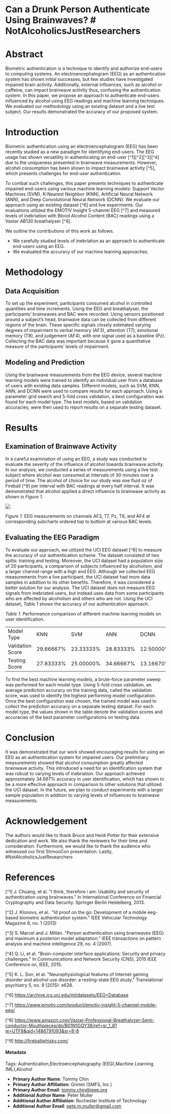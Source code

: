 # Can a Drunk Person Authenticate Using Brainwaves? # NotAlcoholicsJustResearchers

# Abstract

Biometric authentication is a technique to identify and authorize end-users to computing systems. An electroencephalogram (EEG) as an authentication system has shown initial successes, but few studies have investigated impaired brain activity. Additionally, external influences, such as alcohol or caffeine, can impact brainwave activity thus, confusing the authentication system. In this paper, we propose an approach to authenticate end-users influenced by alcohol using EEG readings and machine learning techniques. We evaluated our methodology using an existing dataset and a live test subject. Our results demonstrated the accuracy of our proposed system.

# Introduction

Biometric authentication using an electroencephalogram (EEG) has been recently studied as a new paradigm for identifying end-users. The EEG usage has shown versatility in authenticating an end-user [^1][^2][^3][^4] due to the uniqueness presented in brainwave measurements. However, alcohol consumption has been shown to impact brainwave activity [^5], which presents challenges for end-user authentication.

To combat such challenges, this paper presents techniques to authenticate impaired end-users using various machine learning models: Support Vector Machines (SVM), K-Nearest Neighbor (KNN), Artificial Neural Network (ANN), and Deep Convolutional Neural Network (DCNN). We evaluate our approach using an existing dataset [^6] and live experiments. Our evaluations utilized the EMOTIV Insight 5-channel EEG [^7] and measured levels of inebriation with Blood Alcohol Content (BAC) readings using a Vastar AB130 breathalyser [^8].

We outline the contributions of this work as follows.
* We carefully studied levels of inebriation as an approach to authenticate end-users using an EEG.
* We evaluated the accuracy of our machine learning approaches.

# Methodology

## Data Acquisition

To set up the experiment, participants consumed alcohol in controlled quantities and time increments. Using the EEG and breathalyser, the participants’ brainwaves and BAC were recorded. Using sensors positioned around a subject’s head, brainwave data can be collected from different regions of the brain. These specific signals closely estimated varying degrees of impairment to verbal memory (AF3), attention (T7), emotional memory (T8), and judgement (AF4), with one signal used as a baseline (Pz). Collecting the BAC data was important because it gave a quantitative measure of the participants’ levels of impairment.

## Modeling and Prediction

Using the brainwave measurements from the EEG device, several machine learning models were trained to identify an individual user from a database of users with existing data samples. Different models, such as SVM, KNN, ANN, and DCNN were used to compare results for each approach. Using a parameter grid search and 5-fold cross validation, a best configuration was found for each model type. The best models, based on validation accuracies, were then used to report results on a separate testing dataset.

# Results

## Examination of Brainwave Activity

In a careful examination of using an EEG, a study was conducted to evaluate the severity of the influence of alcohol towards brainwave activity. In our analysis, we conducted a series of measurements using a live test subject where alcohol was consumed at intervals of 30 minutes over a period of time. The alcohol of choice for our study was one fluid oz of Fireball [^9] per interval with BAC readings at every half interval. It was demonstrated that alcohol applied a direct influence to brainwave activity as shown in *Figure 1*.

![](imgs/fig1.png)

*Figure 1.* EEG measurements on channels AF3, T7, Pz, T8, and AF4 at corresponding subcharts ordered top to bottom at various BAC levels.

## Evaluating the EEG Paradigm

To evaluate our approach, we utilized the UCI EEG dataset [^6] to measure the accuracy of our authentication scheme. The dataset consisted of two splits: training and testing. Moreover, the UCI dataset had a population size of 20 participants, a comparison of subjects influenced by alcoholism, and a larger channel range with a high end EEG. Although we collected EEG measurements from a live participant, the UCI dataset had more data samples in addition to its other benefits. Therefore, it was considered a better solution for our analysis. The UCI dataset does not measure EEG signals from inebriated users, but instead uses data from some participants who are affected by alcoholism and others who are not. Using the UCI dataset, *Table 1* shows the accuracy of our authentication approach.

*Table 1.* Performance comparison of different machine learning models on user identification.

<table>
    <tr>
        <td>Model Type</td>
        <td>KNN</td>
        <td>SVM</td>
        <td>ANN</td>
        <td>DCNN</td>
    </tr>
    <tr>
        <td>Validation Score</td>
        <td>29.66667%</td>
        <td>23.33333%</td>
        <td>28.83333%</td>
        <td>12.50000%</td>
    </tr>
    <tr>
        <td>Testing Score</td>
        <td>27.83333%</td>
        <td>25.00000%</td>
        <td>34.66667%</td>
        <td>13.16670%</td>
    </tr>
</table>

To find the best machine learning models, a brute-force parameter sweep was performed for each model type. Using 5-fold cross validation, an average prediction accuracy on the training data, called the validation score, was used to identify the highest performing model configuration. Once the best configuration was chosen, the trained model was used to collect the prediction accuracy on a separate testing dataset. For each model type, the values shown in the table denote the validation scores and accuracies of the best parameter configurations on testing data.

# Conclusion

It was demonstrated that our work showed encouraging results for using an EEG as an authentication system for impaired users. Our preliminary measurements showed that alcohol consumption greatly affected brainwave activity. This introduced a need for an identification system that was robust to varying levels of inebriation. Our approach achieved approximately 34.667% accuracy in user identification, which has shown to be a more effective approach in comparison to other solutions that utilized the UCI dataset. In the future, we plan to conduct experiments with a larger sample population in addition to varying levels of influences to brainwave measurements.

# Acknowledgement

The authors would like to thank Bruce and Heidi Potter for their extensive dedication and work. We also thank the reviewers for their time and consideration. Furthermore, we would like to thank the audience who witnessed our first ShmooCon presentation. Lastly, #NotAlcoholicsJustResearchers

# References

[^1] J. Chuang, et al. "I think, therefore i am: Usability and security of authentication using brainwaves." In International Conference on Financial Cryptography and Data Security. Springer Berlin Heidelberg, 2013.

[^2] J. Klonovs, et al.. "Id proof on the go: Development of a mobile eeg-based biometric authentication system." IEEE Vehicular Technology Magazine 8, no. 1 (2013)

[^3] S. Marcel and J. Millán. "Person authentication using brainwaves (EEG) and maximum a posteriori model adaptation." IEEE transactions on pattern analysis and machine intelligence 29, no. 4 (2007).

[^4] Q. Li, et al. "Brain-computer interface applications: Security and privacy challenges." In Communications and Network Security (CNS), 2015 IEEE Conference on, IEEE, 2015.

[^5] K. L. Son, et al. "Neurophysiological features of Internet gaming disorder and alcohol use disorder: a resting-state EEG study." Translational psychiatry 5, no. 9 (2015): e628.

[^6] https://archive.ics.uci.edu/ml/datasets/EEG+Database

[^7] https://www.emotiv.com/product/emotiv-insight-5-channel-mobile-eeg/

[^8] https://www.amazon.com/Vastar-Professional-Breathalyzer-Semi-conductor-Mouthpieces/dp/B01N1GQY38/ref=sr_1_8?ie=UTF8&qid=1486791093&sr=8-8

[^9] http://fireballwhisky.com/

#### Metadata

Tags: Authentication,Electroencephalography (EEG),Machine Learning (ML),Alcohol

* **Primary Author Name**: Tommy Chin
* **Primary Author Affiliation**: Grimm (SMFS, Inc.)
* **Primary Author Email**: tommy.chin@ieee.org
* **Additional Author Name**: Peter Muller
* **Additional Author Affiliation**: Rochester Institute of Technology
* **Additional Author Email**: pete.m.muller@gmail.com
